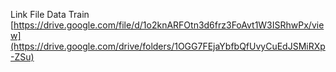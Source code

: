 Link File Data Train
[https://drive.google.com/file/d/1o2knARFOtn3d6frz3FoAvt1W3ISRhwPx/view](https://drive.google.com/drive/folders/1OGG7FEjaYbfbQfUvyCuEdJSMiRXp-ZSu)
